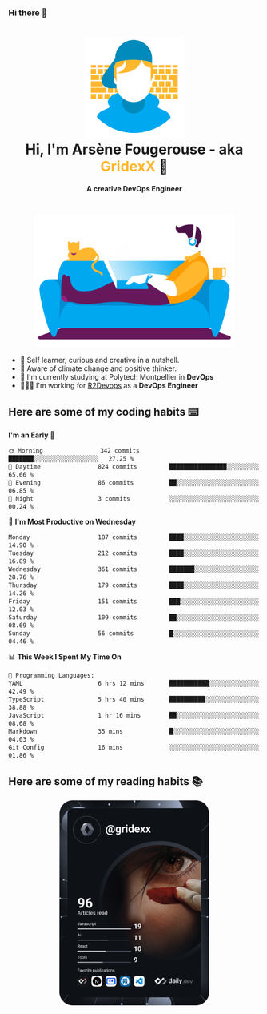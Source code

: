 ### Hi there 👋

<!--
**GridexX/gridexx** is a ✨ _special_ ✨ repository because its `README.md` (this file) appears on your GitHub profile.

Here are some ideas to get you started:

- 🔭 I’m currently working on ...
- 🌱 I’m currently learning ...
- 👯 I’m looking to collaborate on ...
- 🤔 I’m looking for help with ...
- 💬 Ask me about ...
- 📫 How to reach me: ...
- 😄 Pronouns: ...
- ⚡ Fun fact: ...
-->


<!-- Header -->
<h1 align="center">
  <img src="./images/user_profile.png" width="200">
  <br>
  Hi, I'm Arsène Fougerouse - aka <span style="color:#ffb72e">GridexX</span> 👋
</h1>


<p align="center">
  <b>A creative DevOps Engineer </b>
</p>
<br/>
<p align="center">
  <img src="./images/man_couch.png" width="400">
</p>

- 🎨 Self learner, curious and creative in a nutshell. 
- 🌱 Aware of climate change and positive thinker.
- 📕 I'm currently studying at Polytech Montpellier in **DevOps**
- 👨🏻‍💻 I'm working for [R2Devops](https://r2devops.io) as a **DevOps Engineer**


## Here are some of my coding habits ⌨️

<!-- Add a section about tech and Ops stack
  Like this one : https://github.com/Xanthus58#-tech-stack
-->
<!--START_SECTION:waka-->
**I'm an Early 🐤** 

```text
🌞 Morning                342 commits         ███████░░░░░░░░░░░░░░░░░░   27.25 % 
🌆 Daytime                824 commits         ████████████████░░░░░░░░░   65.66 % 
🌃 Evening                86 commits          ██░░░░░░░░░░░░░░░░░░░░░░░   06.85 % 
🌙 Night                  3 commits           ░░░░░░░░░░░░░░░░░░░░░░░░░   00.24 % 
```
📅 **I'm Most Productive on Wednesday** 

```text
Monday                   187 commits         ████░░░░░░░░░░░░░░░░░░░░░   14.90 % 
Tuesday                  212 commits         ████░░░░░░░░░░░░░░░░░░░░░   16.89 % 
Wednesday                361 commits         ███████░░░░░░░░░░░░░░░░░░   28.76 % 
Thursday                 179 commits         ████░░░░░░░░░░░░░░░░░░░░░   14.26 % 
Friday                   151 commits         ███░░░░░░░░░░░░░░░░░░░░░░   12.03 % 
Saturday                 109 commits         ██░░░░░░░░░░░░░░░░░░░░░░░   08.69 % 
Sunday                   56 commits          █░░░░░░░░░░░░░░░░░░░░░░░░   04.46 % 
```


📊 **This Week I Spent My Time On** 

```text
💬 Programming Languages: 
YAML                     6 hrs 12 mins       ███████████░░░░░░░░░░░░░░   42.49 % 
TypeScript               5 hrs 40 mins       ██████████░░░░░░░░░░░░░░░   38.88 % 
JavaScript               1 hr 16 mins        ██░░░░░░░░░░░░░░░░░░░░░░░   08.68 % 
Markdown                 35 mins             █░░░░░░░░░░░░░░░░░░░░░░░░   04.03 % 
Git Config               16 mins             ░░░░░░░░░░░░░░░░░░░░░░░░░   01.86 % 
```


<!--END_SECTION:waka-->

## Here are some of my reading habits 📚
<div  align="center">
  <img src="./images/devcard.svg" width="300">
</div>
